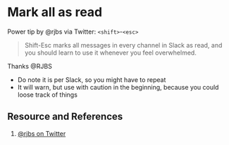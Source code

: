 # Mark all as read

Power tip by @rjbs via Twitter: `<shift>`-`<esc>`

> Shift-Esc marks all messages in every channel in Slack as read, and you should learn to use it whenever you feel overwhelmed.

Thanks @RJBS

- Do note it is per Slack, so you might have to repeat
- It will warn, but use with caution in the beginning, because you could loose track of things

## Resource and References

1. [@rjbs on Twitter](https://twitter.com/rjbs/status/1361685633014640645?s=20)
